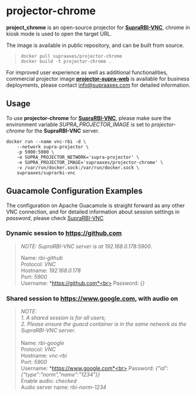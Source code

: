 # projector-chrome

**project_chrome** is an open-source projector for [**SupraRBI-VNC**](https://github.com/supraaxes/suprarbi-vnc), chrome in kiosk mode is used to open the target URL.

The image is available in public repository, and can be built from source.

> ```
> docker pull supraaxes/projector-chrome
> docker build -t projector-chrome .
> ```

For improved user experience as well as additional functionalities, commercial projector image [**projector-supra-web**](https://github.com/supraaxes/projector-supra-web) is available for business deployments, please contact info@supraaxes.com for detailed information.

## Usage
To use **projector-chrome** for [**SupraRBI-VNC**](https://github.com/supraaxes/suprarbi-vnc), please make sure the environment variable *SUPRA_PROJECTOR_IMAGE* is set to *projector-chrome* for the **SupraRBI-VNC** server.

```
docker run --name vnc-rbi -d \
    --network supra-projector \
	-p 5900:5900 \
	-e SUPRA_PROJECTOR_NETWORK='supra-projector' \
	-e SUPRA_PROJECTOR_IMAGE='supraaxes/projector-chrome' \
	-v /var/run/docker.sock:/var/run/docker.sock \
    supraaxes/suprarbi-vnc
```

## Guacamole Configuration Examples

The configuration on Apache Guacamole is straight forward as any other VNC connection, and for detailed information about session settings in *password*, please check [SupraRBI-VNC](https://github.com/supraaxes/suprarbi-vnc/README.md)

### Dynamic session to https://github.com
> *NOTE: SupraRBI-VNC server is at 192.168.0.178:5900*. <br>
>
> Name: *rbi-github*<br>
> Protocol: *VNC*<br>
> Hostname: *192.168.0.178*<br>
> Port: *5900*<br>
> Username: *https://github.com*<br>
> Password: *{}*<br>

### Shared session to https://www.google.com, with audio on
> *NOTE:*<br> 
>   *1. A shared session is for all users;* <br>
>   *2. Please ensure the guacd container is in the same network as the SupraRBI-VNC server*. <br>
><br>
> Name: *rbi-google*<br>
> Protocol: *VNC*<br>
> Hostname: *vnc-rbi*<br>
> Port: *5900*<br>
> Username: *https://www.google.com*<br>
> Password: *{"id":{"type":"norm","name":"1234"}}*<br>
> Enable audio: *checked*<br>
> Audio server name: *rbi-norm-1234*<br>